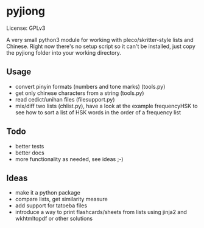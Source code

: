 # pyjiong

License: GPLv3

A very small python3 module for working with pleco/skritter-style lists and Chinese. Right now there's no setup script so it can't be installed, just copy the pyjiong folder into your working directory.

## Usage

- convert pinyin formats (numbers and tone marks) (tools.py)
- get only chinese characters from a string (tools.py)
- read cedict/unihan files (filesupport.py)
- mix/diff two lists (chlist.py), have a look at the example frequencyHSK to see how to sort a list of HSK words in the order of a frequency list

## Todo

- better tests
- better docs
- more functionality as needed, see ideas ;-)

## Ideas

- make it a python package
- compare lists, get similarity measure
- add support for tatoeba files
- introduce a way to print flashcards/sheets from lists using jinja2 and wkhtmltopdf or other solutions
